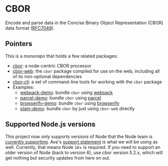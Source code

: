 # CBOR

Encode and parse data in the Concise Binary Object Representation (CBOR) data format ([RFC7049](http://tools.ietf.org/html/rfc7049)).

## Pointers

This is a monorepo that holds a few related packages:

 - [cbor](packages/cbor): a node-centric CBOR processor
 - [cbor-web](packages/cbor-web): the `cbor` package compiled for use on the
   web, including all of its non-optional dependencies
 - [cbor-cli](packages/cbor-cli): a set of command-line tools for working with
   the `cbor` package
 - Examples:
   - [webpack-demo](packages/webpack-demo): bundle `cbor` using [webpack](https://webpack.js.org/)
   - [parcel-demo](packages/parcel-demo): bundle `cbor` using [parcel](https://parceljs.org/)
   - [browserify-demo](packages/browserify-demo): bundle `cbor` using [browserify](http://browserify.org/)
   - [plain-demo](packages/plain-demo): bundle `cbor` by just using `cbor-web` directly

## Supported Node.js versions

This project now only supports versions of Node that the Node team is [currently supporting](https://github.com/nodejs/Release#release-schedule).  Ava's [support statement](https://github.com/avajs/ava/blob/master/docs/support-statement.md) is what we will be using as well.  Currently, that means Node `10`+ is required.  If you need to support an older version of Node (back to version 6), use cbor version 5.2.x, which will get nothing but security updates from here on out.
